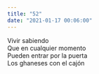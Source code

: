```yaml
---
title: "52"
date: "2021-01-17 00:06:00"
---
```


Vivir sabiendo\
Que en cualquier momento\
Pueden entrar por la puerta\
Los ghaneses con el cajón
